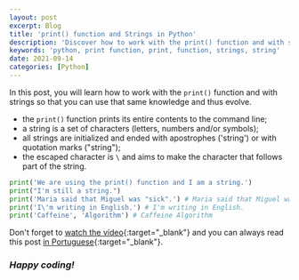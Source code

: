 ```yaml
---
layout: post
excerpt: Blog
title: 'print() function and Strings in Python'
description: 'Discover how to work with the print() function and with strings in the Python programming language. Get answers to your questions with the theory and examples presented.'
keywords: 'python, print function, print, function, strings, string'
date: 2021-09-14
categories: [Python]
---
```


In this post, you will learn how to work with the `print()` function and with strings so that you can use that same knowledge and thus evolve.

- the `print()` function prints its entire contents to the command line;
- a string is a set of characters (letters, numbers and/or symbols);
- all strings are initialized and ended with apostrophes ('string') or with quotation marks ("string");
- the escaped character is `\` and aims to make the character that follows part of the string.

```python
print('We are using the print() function and I am a string.')
print("I'm still a string.")
print('Maria said that Miguel was "sick".') # Maria said that Miguel was "sick".
print('I\'m writing in English.') # I'm writing in English.
print('Caffeine', 'Algorithm') # Caffeine Algorithm
```

Don't forget to [watch the vídeo](https://youtu.be/8lP9h4gaKYA){:target="\_blank"} and you can always read this post [in Portuguese](https://caffeinealgorithm.com/blog/20210914/funcao-print-e-strings-em-python/){:target="\_blank"}.

### _Happy coding!_
